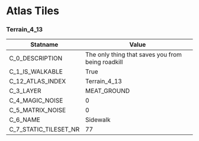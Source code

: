 

# Atlas Tiles





### Terrain_4_13
| Statname | Value | 
|  --  |  --  | 
| C_0_DESCRIPTION | The only thing that saves you from being roadkill | 
| C_1_IS_WALKABLE | True | 
| C_12_ATLAS_INDEX | Terrain_4_13 | 
| C_3_LAYER | MEAT_GROUND | 
| C_4_MAGIC_NOISE | 0 | 
| C_5_MATRIX_NOISE | 0 | 
| C_6_NAME | Sidewalk | 
| C_7_STATIC_TILESET_NR | 77 | 

